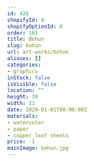 ```yaml
---
id: 426
shopifyId: 0
shopifyOptionId: 0
order: 161
title: Bohun
slug: bohun
url: art-works/bohun
aliases: []
categories:
- graphics
inStock: false
isVisible: false
location: ""
height: 30
width: 21
date: 2020-01-01T00:00:00Z
materials:
- watercolor
- paper
- copper leaf sheets
price: -1
mainImage: bohun.jpg
---
```

